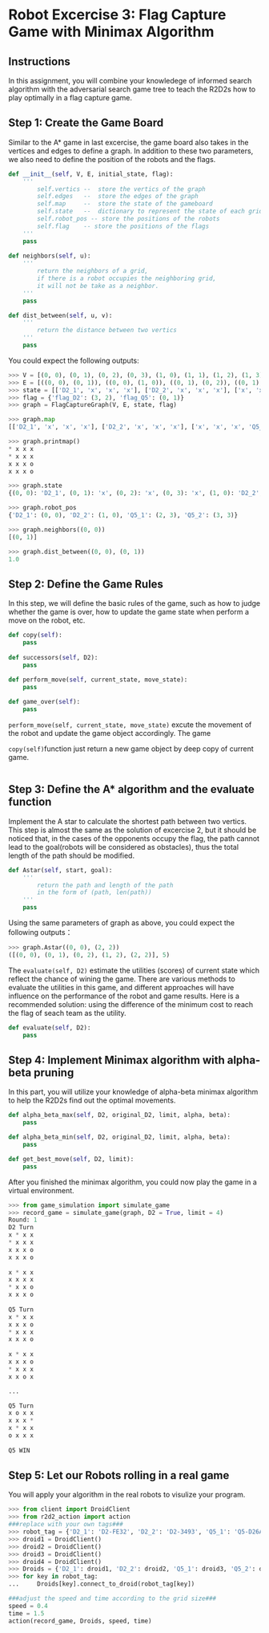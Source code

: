 # Robot Excercise 3: Flag Capture Game with Minimax Algorithm

## Instructions
In this assignment, you will combine your knowledege of informed search algorithm with the adversarial search game tree to teach the R2D2s how to play optimally in a flag capture game.

## Step 1: Create the Game Board
Similar to the A* game in last excercise, the game board also takes in the vertices and edges to define a graph. In addition to these two parameters, we also need to define the position of the robots and the flags.

```python
def __init__(self, V, E, initial_state, flag):
	'''
		self.vertics --  store the vertics of the graph
		self.edges   --  store the edges of the graph
		self.map     --  store the state of the gameboard
		self.state   --  dictionary to represent the state of each grid
		self.robot_pos -- store the positions of the robots
		self.flag    -- store the positions of the flags
	'''
	pass
	
def neighbors(self, u):
	'''
		return the neighbors of a grid, 
		if there is a robot occupies the neighboring grid, 
		it will not be take as a neighbor.
	'''
	pass

def dist_between(self, u, v):
	'''
		return the distance between two vertics
	'''
	pass
```
You could expect the following outputs:

```python
>>> V = [(0, 0), (0, 1), (0, 2), (0, 3), (1, 0), (1, 1), (1, 2), (1, 3), (2, 0), (2, 1), (2, 2), (2, 3), (3, 0), (3, 1), (3, 2), (3, 3)]
>>> E = [((0, 0), (0, 1)), ((0, 0), (1, 0)), ((0, 1), (0, 2)), ((0, 1), (1, 1)), ((0, 1), (0, 0)), ((0, 2), (0, 3)), ((0, 2), (1, 2)), ((0, 2), (0, 1)), ((0, 3), (1, 3)), ((0, 3), (0, 2)), ((1, 0), (0, 0)), ((1, 0), (1, 1)), ((1, 0), (2, 0)), ((1, 1), (0, 1)), ((1, 1), (1, 2)), ((1, 1), (2, 1)), ((1, 1), (1, 0)), ((1, 2), (0, 2)), ((1, 2), (1, 3)), ((1, 2), (2, 2)), ((1, 2), (1, 1)), ((1, 3), (0, 3)), ((1, 3), (2, 3)), ((1, 3), (1, 2)), ((2, 0), (1, 0)), ((2, 0), (2, 1)), ((2, 0), (3, 0)), ((2, 1), (1, 1)), ((2, 1), (2, 2)), ((2, 1), (3, 1)), ((2, 1), (2, 0)), ((2, 2), (1, 2)), ((2, 2), (2, 3)), ((2, 2), (3, 2)), ((2, 2), (2, 1)), ((2, 3), (1, 3)), ((2, 3), (3, 3)), ((2, 3), (2, 2)), ((3, 0), (2, 0)), ((3, 0), (3, 1)), ((3, 1), (2, 1)), ((3, 1), (3, 2)), ((3, 1), (3, 0)), ((3, 2), (2, 2)), ((3, 2), (3, 3)), ((3, 2), (3, 1)), ((3, 3), (2, 3)), ((3, 3), (3, 2))]
>>> state = [['D2_1', 'x', 'x', 'x'], ['D2_2', 'x', 'x', 'x'], ['x', 'x', 'x', 'Q5_1'], ['x', 'x', 'x', 'Q5_2']]
>>> flag = {'flag_D2': (3, 2), 'flag_Q5': (0, 1)}
>>> graph = FlagCaptureGraph(V, E, state, flag)

>>> graph.map
[['D2_1', 'x', 'x', 'x'], ['D2_2', 'x', 'x', 'x'], ['x', 'x', 'x', 'Q5_1'], ['x', 'x', 'x', 'Q5_2']]

>>> graph.printmap()
* x x x 
* x x x 
x x x o 
x x x o 

>>> graph.state
{(0, 0): 'D2_1', (0, 1): 'x', (0, 2): 'x', (0, 3): 'x', (1, 0): 'D2_2', (1, 1): 'x', (1, 2): 'x', (1, 3): 'x', (2, 0): 'x', (2, 1): 'x', (2, 2): 'x', (2, 3): 'Q5_1', (3, 0): 'x', (3, 1): 'x', (3, 2): 'x', (3, 3): 'Q5_2'}

>>> graph.robot_pos
{'D2_1': (0, 0), 'D2_2': (1, 0), 'Q5_1': (2, 3), 'Q5_2': (3, 3)}

>>> graph.neighbors((0, 0))
[(0, 1)]

>>> graph.dist_between((0, 0), (0, 1))
1.0
```
## Step 2: Define the Game Rules
In this step, we will define the basic rules of the game, such as how to judge whether the game is over, how to update the game state when perform a move on the robot, etc.

```python
def copy(self):
	pass
	
def successors(self, D2):
	pass

def perform_move(self, current_state, move_state):
	pass
	
def game_over(self):
	pass
```
```perform_move(self, current_state, move_state)``` excute the movement of the robot and update the game object accordingly. The game

```copy(self)```function just return a new game object by deep copy of current game.

```python

```

## Step 3: Define the A* algorithm and the evaluate function
Implement the A star to calculate the shortest path between two vertics. This step is almost the same as the solution of excercise 2, but it should be noticed that, in the cases of the opponents occupy the flag, the path cannot lead to the goal(robots will be considered as obstacles), thus the total length of the path should be modified.

```python
def Astar(self, start, goal):
	'''
		return the path and length of the path
		in the form of (path, len(path))
	'''
	pass
```
Using the same parameters of graph as above, you could expect the following outputs：

```python
>>> graph.Astar((0, 0), (2, 2))
([(0, 0), (0, 1), (0, 2), (1, 2), (2, 2)], 5)
```

The ```evaluate(self, D2)``` estimate the utilities (scores) of current state which reflect the chance of wining the game. There are various methods to evaluate the utilities in this game, and different approaches will have influence on the performance of the robot and game results. Here is a recommended solution: using the difference of the minimum cost to reach the flag of seach team as the utility.

```python
def evaluate(self, D2):
	pass
```

## Step 4: Implement Minimax algorithm with alpha-beta pruning
In this part, you will utilize your knowledge of alpha-beta minimax algorithm to help the R2D2s find out the optimal movements.

```python
def alpha_beta_max(self, D2, original_D2, limit, alpha, beta):
	pass

def alpha_beta_min(self, D2, original_D2, limit, alpha, beta):
	pass

def get_best_move(self, D2, limit):
	pass
```

After you finished the minimax algorithm, you could now play the game in a virtual environment.

```python
>>> from game_simulation import simulate_game
>>> record_game = simulate_game(graph, D2 = True, limit = 4)
Round: 1
D2 Turn
x * x x 
* x x x 
x x x o 
x x x o 
             
x * x x 
x x x x 
* x x o 
x x x o 
             
Q5 Turn
x * x x 
x x x o 
* x x x 
x x x o 
             
x * x x 
x x x o 
* x x x 
x x o x 

...

Q5 Turn
x o x x 
x x x * 
x * x x 
o x x x 
             
Q5 WIN
```

## Step 5: Let our Robots rolling in a real game
You will apply your algorithm in the real robots to visulize your program.

```python
>>> from client import DroidClient
>>> from r2d2_action import action
###replace with your own tags###
>>> robot_tag = {'D2_1': 'D2-FE32', 'D2_2': 'D2-3493', 'Q5_1': 'Q5-D26A', 'Q5_2': 'Q5-B348'}
>>> droid1 = DroidClient()
>>> droid2 = DroidClient()
>>> droid3 = DroidClient()
>>> droid4 = DroidClient()
>>> Droids = {'D2_1': droid1, 'D2_2': droid2, 'Q5_1': droid3, 'Q5_2': droid4}
>>> for key in robot_tag:
...     Droids[key].connect_to_droid(robot_tag[key])
```

```python
###adjust the speed and time according to the grid size###
speed = 0.4
time = 1.5
action(record_game, Droids, speed, time)
```



